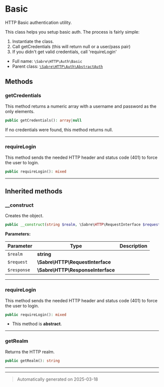 
# Basic

HTTP Basic authentication utility.

This class helps you setup basic auth. The process is fairly simple:

1. Instantiate the class.
2. Call getCredentials (this will return null or a user/pass pair)
3. If you didn't get valid credentials, call 'requireLogin'

* Full name: `\Sabre\HTTP\Auth\Basic`
* Parent class: [`\Sabre\HTTP\Auth\AbstractAuth`](./AbstractAuth.md)




## Methods


### getCredentials

This method returns a numeric array with a username and password as the
only elements.

```php
public getCredentials(): array|null
```

If no credentials were found, this method returns null.










***

### requireLogin

This method sends the needed HTTP header and status code (401) to force
the user to login.

```php
public requireLogin(): mixed
```












***


## Inherited methods


### __construct

Creates the object.

```php
public __construct(string $realm, \Sabre\HTTP\RequestInterface $request, \Sabre\HTTP\ResponseInterface $response): mixed
```








**Parameters:**

| Parameter | Type | Description |
|-----------|------|-------------|
| `$realm` | **string** |  |
| `$request` | **\Sabre\HTTP\RequestInterface** |  |
| `$response` | **\Sabre\HTTP\ResponseInterface** |  |





***

### requireLogin

This method sends the needed HTTP header and status code (401) to force
the user to login.

```php
public requireLogin(): mixed
```




* This method is **abstract**.







***

### getRealm

Returns the HTTP realm.

```php
public getRealm(): string
```












***


***
> Automatically generated on 2025-03-18
